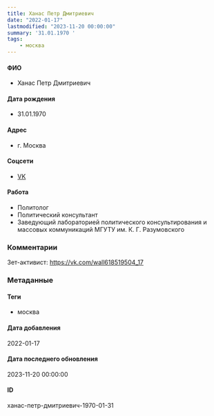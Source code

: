 ```yaml
---
title: Ханас Петр Дмитриевич
date: "2022-01-17"
lastmodified: "2023-11-20 00:00:00"
summary: '31.01.1970 '
tags: 
    - москва
---
```

<!--# pp1-->
<!--## Фигурант-->
<!--### Личные данные-->
#### ФИО
- Ханас Петр Дмитриевич
#### Дата рождения
- 31.01.1970
#### Адрес
- г. Москва
#### Соцсети
- [VK](https://vk.com/id618519504)
#### Работа
- Политолог
- Политический консультант
- Заведующий лабораторией политического консультирования и массовых коммуникаций МГУТУ им. К. Г. Разумовского
### Комментарии
Зет-активист: https://vk.com/wall618519504_17
### Метаданные
#### Теги
- москва
#### Дата добавления
2022-01-17
#### Дата последнего обновления
2023-11-20 00:00:00
#### ID
ханас-петр-дмитриевич-1970-01-31
<!--## END;-->

